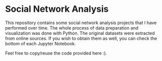 # Social Network Analysis

This repository contains some social network analysis projects that I have performed over time. The whole process of data preparation and visualization was done with Python. The original datasets were extracted from online sources. If you wish to obtain them as well, you can check the bottom of each Jupyter Notebook.

Feel free to copy/reuse the code provided here :).
